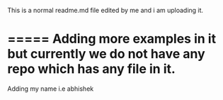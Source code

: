 This is a normal readme.md file edited by me and i am uploading it.

=====
Adding more examples in it but currently we do not have any repo which has any file in it.
======
Adding my name i.e abhishek

